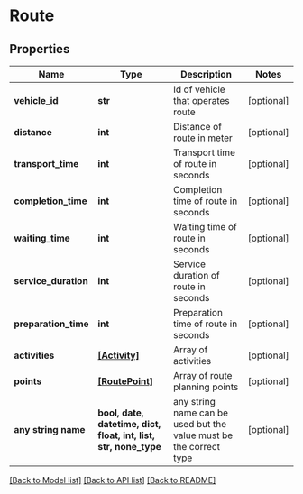 # Route


## Properties
Name | Type | Description | Notes
------------ | ------------- | ------------- | -------------
**vehicle_id** | **str** | Id of vehicle that operates route | [optional] 
**distance** | **int** | Distance of route in meter | [optional] 
**transport_time** | **int** | Transport time of route in seconds | [optional] 
**completion_time** | **int** | Completion time of route in seconds | [optional] 
**waiting_time** | **int** | Waiting time of route in seconds | [optional] 
**service_duration** | **int** | Service duration of route in seconds | [optional] 
**preparation_time** | **int** | Preparation time of route in seconds | [optional] 
**activities** | [**[Activity]**](Activity.md) | Array of activities | [optional] 
**points** | [**[RoutePoint]**](RoutePoint.md) | Array of route planning points | [optional] 
**any string name** | **bool, date, datetime, dict, float, int, list, str, none_type** | any string name can be used but the value must be the correct type | [optional]

[[Back to Model list]](../README.md#documentation-for-models) [[Back to API list]](../README.md#documentation-for-api-endpoints) [[Back to README]](../README.md)


